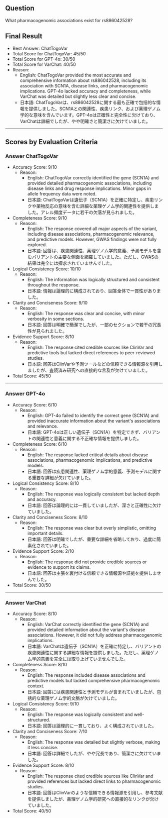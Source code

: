 ## Question

What pharmacogenomic associations exist for rs886042528?

## Final Result

- Best Answer: ChatTogoVar
- Total Score for ChatTogoVar: 45/50
- Total Score for GPT-4o: 30/50
- Total Score for VarChat: 40/50
- Reason:
  - English: ChatTogoVar provided the most accurate and comprehensive information about rs886042528, including its association with SCN1A, disease links, and pharmacogenomic implications. GPT-4o lacked accuracy and completeness, while VarChat was detailed but slightly less clear and concise.
  - 日本語: ChatTogoVarは、rs886042528に関する最も正確で包括的な情報を提供しました。SCN1Aとの関連性、疾患リンク、および薬理ゲノム学的な意味を含んでいます。GPT-4oは正確性と完全性に欠けており、VarChatは詳細でしたが、やや明確さと簡潔さに欠けていました。

---

## Scores by Evaluation Criteria

### Answer ChatTogoVar
- Accuracy Score: 9/10
  - Reason: 
    - English: ChatTogoVar correctly identified the gene (SCN1A) and provided detailed pharmacogenomic associations, including disease links and drug response implications. Minor gaps in allele frequency data were noted.
    - 日本語: ChatTogoVarは遺伝子（SCN1A）を正確に特定し、疾患リンクや薬物反応の意味を含む詳細な薬理ゲノム学的関連性を提供しました。アレル頻度データに若干の欠落が見られました。
- Completeness Score: 9/10
  - Reason: 
    - English: The response covered all major aspects of the variant, including disease associations, pharmacogenomic relevance, and predictive models. However, GWAS findings were not fully explored.
    - 日本語: 回答は、疾患関連性、薬理ゲノム学的意義、予測モデルを含むバリアントの主要な側面を網羅していました。ただし、GWASの結果は完全には探求されていませんでした。
- Logical Consistency Score: 10/10
  - Reason: 
    - English: The information was logically structured and consistent throughout the response.
    - 日本語: 情報は論理的に構成されており、回答全体で一貫性がありました。
- Clarity and Conciseness Score: 9/10
  - Reason: 
    - English: The response was clear and concise, with minor verbosity in some sections.
    - 日本語: 回答は明確で簡潔でしたが、一部のセクションで若干の冗長性が見られました。
- Evidence Support Score: 8/10
  - Reason: 
    - English: The response cited credible sources like ClinVar and predictive tools but lacked direct references to peer-reviewed studies.
    - 日本語: 回答はClinVarや予測ツールなどの信頼できる情報源を引用しましたが、査読済み研究への直接的な言及が欠けていました。
- Total Score: 45/50

---

### Answer GPT-4o
- Accuracy Score: 6/10
  - Reason: 
    - English: GPT-4o failed to identify the correct gene (SCN1A) and provided inaccurate information about the variant's associations and relevance.
    - 日本語: GPT-4oは正しい遺伝子（SCN1A）を特定できず、バリアントの関連性と意義に関する不正確な情報を提供しました。
- Completeness Score: 6/10
  - Reason: 
    - English: The response lacked critical details about disease associations, pharmacogenomic implications, and predictive models.
    - 日本語: 回答は疾患関連性、薬理ゲノム学的意義、予測モデルに関する重要な詳細が欠けていました。
- Logical Consistency Score: 8/10
  - Reason: 
    - English: The response was logically consistent but lacked depth and accuracy.
    - 日本語: 回答は論理的には一貫していましたが、深さと正確性に欠けていました。
- Clarity and Conciseness Score: 8/10
  - Reason: 
    - English: The response was clear but overly simplistic, omitting important details.
    - 日本語: 回答は明確でしたが、重要な詳細を省略しており、過度に簡素化されていました。
- Evidence Support Score: 2/10
  - Reason: 
    - English: The response did not provide credible sources or evidence to support its claims.
    - 日本語: 回答は主張を裏付ける信頼できる情報源や証拠を提供しませんでした。
- Total Score: 30/50

---

### Answer VarChat
- Accuracy Score: 8/10
  - Reason: 
    - English: VarChat correctly identified the gene (SCN1A) and provided detailed information about the variant's disease associations. However, it did not fully address pharmacogenomic implications.
    - 日本語: VarChatは遺伝子（SCN1A）を正確に特定し、バリアントの疾患関連性に関する詳細な情報を提供しました。ただし、薬理ゲノム学的意義を完全には取り上げていませんでした。
- Completeness Score: 8/10
  - Reason: 
    - English: The response included disease associations and predictive models but lacked comprehensive pharmacogenomic context.
    - 日本語: 回答には疾患関連性と予測モデルが含まれていましたが、包括的な薬理ゲノム学的文脈が欠けていました。
- Logical Consistency Score: 9/10
  - Reason: 
    - English: The response was logically consistent and well-structured.
    - 日本語: 回答は論理的に一貫しており、よく構成されていました。
- Clarity and Conciseness Score: 7/10
  - Reason: 
    - English: The response was detailed but slightly verbose, making it less concise.
    - 日本語: 回答は詳細でしたが、やや冗長であり、簡潔さに欠けていました。
- Evidence Support Score: 8/10
  - Reason: 
    - English: The response cited credible sources like ClinVar and provided references but lacked direct links to pharmacogenomic studies.
    - 日本語: 回答はClinVarのような信頼できる情報源を引用し、参考文献を提供しましたが、薬理ゲノム学的研究への直接的なリンクが欠けていました。
- Total Score: 40/50
